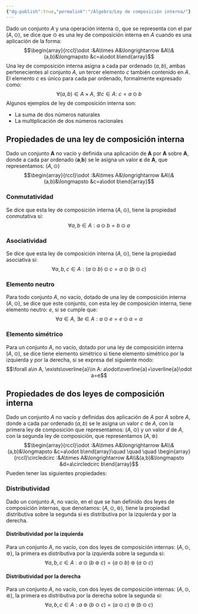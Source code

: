 ```yaml
---
{"dg-publish":true,"permalink":"/Álgebra/Ley de composición interna/"}
---
```


Dado un conjunto $A$ y una operación interna $\odot$, que se representa con el par $(A,\odot)$, se dice que $\odot$ es una ley de composición interna en $A$ cuando es una aplicación de la forma:
$$\begin{array}{rccl}\odot :&A\times A&\longrightarrow &A\\&(a,b)&\longmapsto &c=a\odot b\end{array}$$
Una ley de composición interna asigna a cada par ordenado $(a,b)$, ambas pertenecientes al conjunto $A$, un tercer elemento $c$ también contenido en $A$. El elemento $c$ es único para cada par ordenado, formalmente expresado como:
$$\forall(a,b)\in A\times A, \ \exists!c\in A: \ c=a\odot b$$
Algunos ejemplos de ley de composición interna son:
- La suma de dos números naturales
- La multiplicación de dos números racionales
## Propiedades de una ley de composición interna
Dado un conjunto **A** no vacío y definida una aplicación de **A** por **A** sobre **A**, donde a cada par ordenado (**a**,**b**) se le asigna un valor **c** de **A**, que representamos: $(A,\odot )$
$$\begin{array}{rccl}\odot :&A\times A&\longrightarrow &A\\&(a,b)&\longmapsto &c=a\odot b\end{array}$$
### Conmutatividad
Se dice que esta ley de composición interna $(A,\odot)$, tiene la propiedad conmutativa si:
$$\forall a,b\in A: a\odot b=b\odot a$$
### Asociatividad
Se dice que esta ley de composición interna $(A,\odot)$, tiene la propiedad asociativa si: 
$$\forall a,b,c\in A: (a\odot b)\odot c=a\odot(b\odot c)$$
### Elemento neutro
Para todo conjunto $A$, no vacío, dotado de una ley de composición interna $(A,\odot)$, se dice que este conjunto, con esta ley de composición interna, tiene elemento neutro: $e$, si se cumple que: 
$$\forall a\in A, \ \exists e \in A: a\odot e=e\odot a=a$$
### Elemento simétrico
Para un conjunto $A$, no vacío, dotado por una ley de composición interna $(A,\odot)$, se dice tiene elemento simétrico si tiene elemento simétrico por la izquierda y por la derecha, si se expresa del siguiente modo: 
$$\forall a\in A, \exists\overline{a}\in A: a\odot\overline{a}=\overline{a}\odot a=e$$
## Propiedades de dos leyes de composición interna
Dado un conjunto $A$ no vacío y definidas dos aplicación de $A$ por $A$ sobre $A$, donde a cada par ordenado $(a,b)$ se le asigna un valor $c$ de $A$, con la primera ley de composición que representamos: $(A,\odot )$ y un valor $d$ de $A$, con la segunda ley de composición, que representamos $(A,\circledcirc )$
$$\begin{array}{rccl}\odot :&A\times A&\longrightarrow &A\\&(a,b)&\longmapsto &c=a\odot b\end{array}\quad \quad \quad \begin{array}{rccl}\circledcirc :&A\times A&\longrightarrow &A\\&(a,b)&\longmapsto &d=a\circledcirc b\end{array}$$
Pueden tener las siguientes propiedades:
### Distributividad
Dado un conjunto $A$, no vacío, en el que se han definido dos leyes de composición internas, que denotamos: $(A,\odot,\circledcirc)$, tiene la propiedad distributiva sobre la segunda si es distributiva por la izquierda y por la derecha.
#### Distributividad por la izquierda
Para un conjunto $A$, no vacío, con dos leyes de composición internas: $(A,\odot ,\circledcirc)$, la primera es distributiva por la izquierda sobre la segunda si: 
$$\forall a,b,c\in A: a\odot(b\circledcirc c)=(a\odot b)\circledcirc(a\odot c)$$
#### Distributividad por la derecha
Para un conjunto $A$, no vacío, con dos leyes de composición internas: $(A,\odot ,\circledcirc)$, la primera es distributiva por la derecha sobre la segunda si: 
$$\forall a,b,c\in A:a\circledcirc(b\odot c)=(a\odot c)\circledcirc (b\odot c)$$
